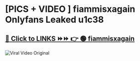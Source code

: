 
 # [PICS + VIDEO ] fiammisxagain Onlyfans Leaked u1c38

## <h2><a href="https://clipsfans.com/fiammisxagain&ref=git">🔗 Click to LINKS ⏩⏩ 👉 🟢 fiammisxagain </a></h2>

<a href="https://clipsfans.com/fiammisxagain&ref=git" rel="nofollow" data-target="animated-image.originalLink"><img src="https://i.ibb.co.com/xMMVF88/686577567.gif" alt="Viral Video Original" style="max-width: 100%; display: inline-block;" data-target="animated-image.originalImage"></a>

